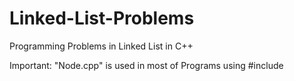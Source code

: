 # Linked-List-Problems
Programming Problems in Linked List in C++

Important:
"Node.cpp" is used in most of Programs using #include
